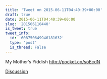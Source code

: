 ```yaml
---
title: 'Tweet on 2015-06-11T04:40:39+00:00'
draft: true
date: 2015-06-11T04:40:39+00:00
slug: '201506110440'
is_tweet: true
tweet_info:
  id: '608750649946181632'
  type: 'post'
  is_thread: False
---
```




My Mother’s Yiddish <http://pocket.co/soEcdN>

[Discussion](https://x.com/sytelus/status/608750649946181632)
